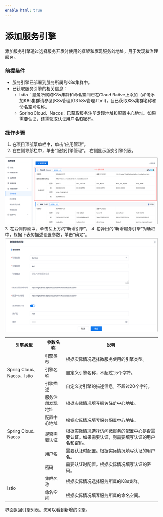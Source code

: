 ```yaml
---
enable html: true
---
```

# 添加服务引擎

添加服务引擎通过选择服务开发时使用的框架和发现服务的地址，用于发现和治理服务。

### 前提条件
* 服务引擎已部署到服务所属的K8s集群中。
* 已获取服务引擎的相关信息：
  * Istio：服务所属的K8s集群和命名空间已在Cloud Native上添加（如何添加K8s集群请参见[K8s管理](13 k8s管理.html)，且已获取K8s集群名称和命名空间名称。
  * Spring Cloud、Nacos：已获取服务注册发现地址和配置中心地址。如果需要认证，还需获取认证用户名和密码。

### 操作步骤
1. 在项目顶部菜单栏中，单击“应用管理”。
2. 在左侧导航栏中，单击“服务引擎管理”。
  右侧显示服务引擎列表。    
  <img src="fig/应用管理-引擎01.png" style="zoom:50%">         
3. 在右侧界面中，单击左上方的“新增引擎”。
4. 在弹出的“新增服务引擎”对话框中，根据下表的描述设置参数，单击“确定”。           
  <img src="fig/应用管理-引擎02.png" style="zoom:50%">       
  <table>
<tr>
    <th>引擎类型</th>
    <th>参数名称</th>
    <th>说明</th>
</tr>
<tr>
    <td rowspan="3">Spring Cloud、Nacos、Istio</td>
    <td>引擎类型</td>
    <td>根据实际情况选择微服务使用的引擎类型。</td>
</tr>
<tr>
    <td>引擎名称</td>
    <td>自定义引擎名称，不超过15个字符。</td>
</tr>
<tr>
    <td>引擎描述</td>
    <td>自定义对引擎的描述信息，不超过20个字符。</td>
</tr>
<tr>
    <td rowspan="5">Spring Cloud、Nacos</td>
    <td>服务注册发现地址</td>
    <td>根据实际情况填写服务注册中心地址。</td>
</tr>
<tr>
    <td>配置中心地址</td>
    <td>根据实际情况填写服务配置中心地址。</td>
</tr>
<tr>
    <td>是否需要认证</td>
    <td>根据实际情况选择访问微服务的配置中心是否需要认证。如果需要认证，则需要填写认证的用户名和密码。</td>
</tr>
<tr>
    <td>用户名</td>
    <td>需要认证时配置。根据实际情况填写认证的用户名。</td>
</tr>
<tr>
    <td>密码</td>
    <td>需要认证时配置。根据实际情况填写认证的密码。</td>
</tr>
<tr>
    <td rowspan="2">Istio</td>
    <td>集群名称</td>
    <td>根据实际情况选择服务所属的K8s集群。</td>
</tr>
<tr>
    <td>命名空间</td>
    <td>根据实际情况填写服务所属的命名空间。</td>
</tr>
</table>

界面返回引擎列表。您可以看到新增的引擎。